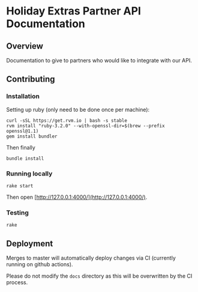 # Holiday Extras Partner API Documentation

## Overview

Documentation to give to partners who would like to integrate with our API.

## Contributing

### Installation

Setting up ruby (only need to be done once per machine):

    curl -sSL https://get.rvm.io | bash -s stable
    rvm install "ruby-3.2.0" --with-openssl-dir=$(brew --prefix openssl@1.1)
    gem install bundler

Then finally

    bundle install

### Running locally

    rake start

Then open [http://127.0.0.1:4000/](http://127.0.0.1:4000/).

### Testing

    rake

## Deployment

Merges to master will automatically deploy changes via CI (currently running on github actions).

Please do not modify the `docs` directory as this will be overwritten by the CI process.
